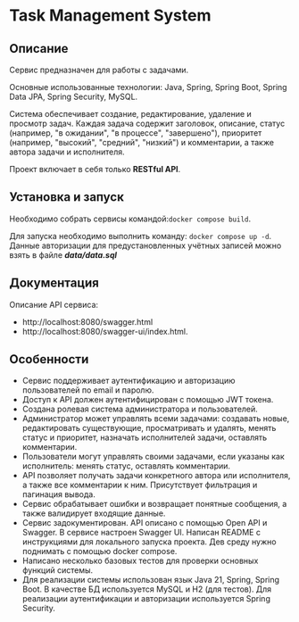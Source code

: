 # Task Management System
## Описание
Сервис предназначен для работы с задачами.

Основные использованные технологии: Java, Spring, Spring Boot, Spring Data JPA, Spring Security, MySQL.

Система обеспечивает создание, редактирование, удаление и просмотр задач. 
Каждая задача содержит заголовок, описание, статус (например, "в ожидании", "в процессе", "завершено"), приоритет (например, "высокий", "средний", "низкий") и комментарии, а также автора задачи и исполнителя.

Проект включает в себя только **RESTful API**.

## Установка и запуск
Необходимо собрать сервисы командой:```docker compose build```.

Для запуска необходимо выполнить команду:
```docker compose up -d```.
Данные авторизации для предустановленных учётных записей можно взять в файле ***data/data.sql***
## Документация
Описание API сервиса:
 - http://localhost:8080/swagger.html
 - http://localhost:8080/swagger-ui/index.html.

## Особенности
- Сервис поддерживает аутентификацию и авторизацию пользователей по email и паролю.
- Доступ к API должен аутентифицирован с помощью JWT токена.
- Создана ролевая система администратора и пользователей.
- Администратор может управлять всеми задачами: создавать новые, редактировать существующие, просматривать и удалять, менять статус и приоритет, назначать исполнителей задачи, оставлять комментарии.
- Пользователи могут управлять своими задачами, если указаны как исполнитель: менять статус, оставлять комментарии.
- API позволяет получать задачи конкретного автора или исполнителя, а также все комментарии к ним. Присутствует фильтрация и пагинация вывода.
- Сервис обрабатывает ошибки и возвращает понятные сообщения, а также валидирует входящие данные.
- Сервис задокументирован. API описано с помощью Open API и Swagger. В сервисе настроен Swagger UI. Написан README с инструкциями для локального запуска проекта. Дев среду нужно поднимать с помощью docker compose.
- Написано несколько базовых тестов для проверки основных функций системы.
- Для реализации системы использован язык Java 21, Spring, Spring Boot. В качестве БД используется MySQL и H2 (для тестов). Для реализации аутентификации и авторизации используется Spring Security.
